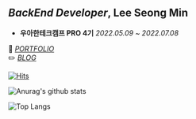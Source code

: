 ## *BackEnd Developer*, Lee Seong Min


* **우아한테크캠프 PRO 4기** <I>2022.05.09 ~ 2022.07.08</I>


🌱  <I>[PORTFOLIO](https://lisc.notion.site/4-16ab625eba2944b48c55ae14b9f33c12)</I>      
✏️ <I>[BLOG](https://lisc.tistory.com/)</I>    


[![Hits](https://hits.seeyoufarm.com/api/count/incr/badge.svg?url=https%3A%2F%2Fgithub.com%2Flas139&count_bg=%2379C83D&title_bg=%23555555&icon=&icon_color=%23E7E7E7&title=hits&edge_flat=false)](https://hits.seeyoufarm.com)

![Anurag's github stats](https://github-readme-stats-gsz5.vercel.app/api?username=las139&show_icons=true&theme=tokyonight)

![Top Langs](https://github-readme-stats-gsz5.vercel.app/api/top-langs/?username=las139&layout=compact&theme=tokyonight)
